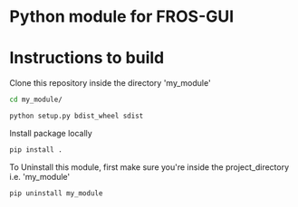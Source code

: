 # Python module for FROS-GUI



# Instructions to build 

Clone this repository inside the directory 'my_module' 


```sh
cd my_module/
```

```sh
python setup.py bdist_wheel sdist
```
Install package locally

```sh
pip install .
```
To Uninstall this module, first make sure you're inside the project_directory i.e. 'my_module' 

```sh
pip uninstall my_module
```